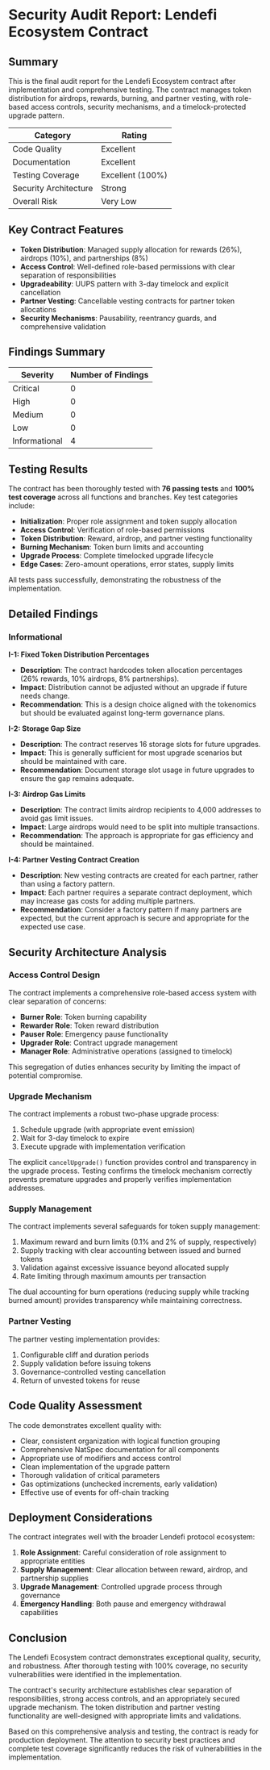# Security Audit Report: Lendefi Ecosystem Contract

## Summary

This is the final audit report for the Lendefi Ecosystem contract after implementation and comprehensive testing. The contract manages token distribution for airdrops, rewards, burning, and partner vesting, with role-based access controls, security mechanisms, and a timelock-protected upgrade pattern.

| Category | Rating |
|----------|--------|
| Code Quality | Excellent |
| Documentation | Excellent |
| Testing Coverage | Excellent (100%) |
| Security Architecture | Strong |
| Overall Risk | Very Low |

## Key Contract Features

- **Token Distribution**: Managed supply allocation for rewards (26%), airdrops (10%), and partnerships (8%)
- **Access Control**: Well-defined role-based permissions with clear separation of responsibilities
- **Upgradeability**: UUPS pattern with 3-day timelock and explicit cancellation
- **Partner Vesting**: Cancellable vesting contracts for partner token allocations
- **Security Mechanisms**: Pausability, reentrancy guards, and comprehensive validation

## Findings Summary

| Severity | Number of Findings |
|----------|------------------|
| Critical | 0 |
| High | 0 |
| Medium | 0 |
| Low | 0 |
| Informational | 4 |

## Testing Results

The contract has been thoroughly tested with **76 passing tests** and **100% test coverage** across all functions and branches. Key test categories include:

- **Initialization**: Proper role assignment and token supply allocation
- **Access Control**: Verification of role-based permissions
- **Token Distribution**: Reward, airdrop, and partner vesting functionality
- **Burning Mechanism**: Token burn limits and accounting
- **Upgrade Process**: Complete timelocked upgrade lifecycle
- **Edge Cases**: Zero-amount operations, error states, supply limits

All tests pass successfully, demonstrating the robustness of the implementation.

## Detailed Findings

### Informational

**I-1: Fixed Token Distribution Percentages**
- **Description**: The contract hardcodes token allocation percentages (26% rewards, 10% airdrops, 8% partnerships).
- **Impact**: Distribution cannot be adjusted without an upgrade if future needs change.
- **Recommendation**: This is a design choice aligned with the tokenomics but should be evaluated against long-term governance plans.

**I-2: Storage Gap Size**
- **Description**: The contract reserves 16 storage slots for future upgrades.
- **Impact**: This is generally sufficient for most upgrade scenarios but should be maintained with care.
- **Recommendation**: Document storage slot usage in future upgrades to ensure the gap remains adequate.

**I-3: Airdrop Gas Limits**
- **Description**: The contract limits airdrop recipients to 4,000 addresses to avoid gas limit issues.
- **Impact**: Large airdrops would need to be split into multiple transactions.
- **Recommendation**: The approach is appropriate for gas efficiency and should be maintained.

**I-4: Partner Vesting Contract Creation**
- **Description**: New vesting contracts are created for each partner, rather than using a factory pattern.
- **Impact**: Each partner requires a separate contract deployment, which may increase gas costs for adding multiple partners.
- **Recommendation**: Consider a factory pattern if many partners are expected, but the current approach is secure and appropriate for the expected use case.

## Security Architecture Analysis

### Access Control Design
The contract implements a comprehensive role-based access system with clear separation of concerns:
- **Burner Role**: Token burning capability
- **Rewarder Role**: Token reward distribution
- **Pauser Role**: Emergency pause functionality
- **Upgrader Role**: Contract upgrade management
- **Manager Role**: Administrative operations (assigned to timelock)

This segregation of duties enhances security by limiting the impact of potential compromise.

### Upgrade Mechanism
The contract implements a robust two-phase upgrade process:
1. Schedule upgrade (with appropriate event emission)
2. Wait for 3-day timelock to expire
3. Execute upgrade with implementation verification

The explicit `cancelUpgrade()` function provides control and transparency in the upgrade process. Testing confirms the timelock mechanism correctly prevents premature upgrades and properly verifies implementation addresses.

### Supply Management
The contract implements several safeguards for token supply management:
1. Maximum reward and burn limits (0.1% and 2% of supply, respectively)
2. Supply tracking with clear accounting between issued and burned tokens
3. Validation against excessive issuance beyond allocated supply
4. Rate limiting through maximum amounts per transaction

The dual accounting for burn operations (reducing supply while tracking burned amount) provides transparency while maintaining correctness.

### Partner Vesting
The partner vesting implementation provides:
1. Configurable cliff and duration periods
2. Supply validation before issuing tokens
3. Governance-controlled vesting cancellation
4. Return of unvested tokens for reuse

## Code Quality Assessment

The code demonstrates excellent quality with:
- Clear, consistent organization with logical function grouping
- Comprehensive NatSpec documentation for all components
- Appropriate use of modifiers and access control
- Clean implementation of the upgrade pattern
- Thorough validation of critical parameters
- Gas optimizations (unchecked increments, early validation)
- Effective use of events for off-chain tracking

## Deployment Considerations

The contract integrates well with the broader Lendefi protocol ecosystem:

1. **Role Assignment**: Careful consideration of role assignment to appropriate entities
2. **Supply Management**: Clear allocation between reward, airdrop, and partnership supplies
3. **Upgrade Management**: Controlled upgrade process through governance
4. **Emergency Handling**: Both pause and emergency withdrawal capabilities

## Conclusion

The Lendefi Ecosystem contract demonstrates exceptional quality, security, and robustness. After thorough testing with 100% coverage, no security vulnerabilities were identified in the implementation.

The contract's security architecture establishes clear separation of responsibilities, strong access controls, and an appropriately secured upgrade mechanism. The token distribution and partner vesting functionality are well-designed with appropriate limits and validations.

Based on this comprehensive analysis and testing, the contract is ready for production deployment. The attention to security best practices and complete test coverage significantly reduces the risk of vulnerabilities in the implementation.